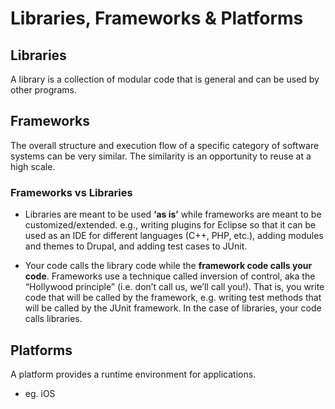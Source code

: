 # Libraries, Frameworks & Platforms


## Libraries

A library is a collection of modular code that is general and can be used by other programs.

## Frameworks

The overall structure and execution flow of a specific category of software systems can be very similar. The similarity is an opportunity to reuse at a high scale.

### Frameworks vs Libraries

- Libraries are meant to be used **‘as is’** while frameworks are meant to be customized/extended.  e.g., writing plugins for Eclipse so that it can be used as an IDE for different languages (C++, PHP, etc.), adding modules and themes to Drupal, and adding test cases to JUnit.

- Your code calls the library code while the **framework code calls your code**. Frameworks use a technique called inversion of control, aka the “Hollywood principle” (i.e. don’t call us, we’ll call you!). That is, you write code that will be called by the framework,  e.g. writing test methods that will be called by the JUnit framework. In the case of libraries, your code calls libraries.

## Platforms

A platform provides a runtime environment for applications.

- eg. iOS


